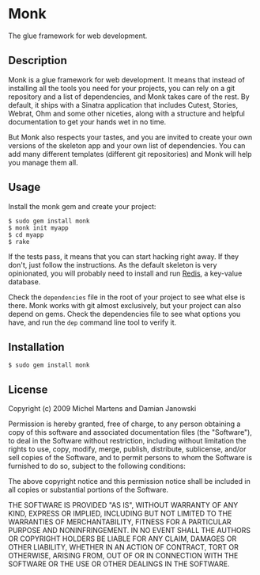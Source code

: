 Monk
====

The glue framework for web development.

Description
-----------

Monk is a glue framework for web development. It means that instead of
installing all the tools you need for your projects, you can rely on a
git repository and a list of dependencies, and Monk takes care of the
rest. By default, it ships with a Sinatra application that includes
Cutest, Stories, Webrat, Ohm and some other niceties, along with a
structure and helpful documentation to get your hands wet in no time.

But Monk also respects your tastes, and you are invited to create your
own versions of the skeleton app and your own list of dependencies. You
can add many different templates (different git repositories) and Monk
will help you manage them all.

Usage
-----

Install the monk gem and create your project:

    $ sudo gem install monk
    $ monk init myapp
    $ cd myapp
    $ rake

If the tests pass, it means that you can start hacking right away. If
they don't, just follow the instructions. As the default skeleton
is very opinionated, you will probably need to install and run
[Redis](http://code.google.com/p/redis/), a key-value database.

Check the `dependencies` file in the root of your project to see what
else is there. Monk works with git almost exclusively, but your project
can also depend on gems. Check the dependencies file to see what options
you have, and run the `dep` command line tool to verify it.

Installation
------------

    $ sudo gem install monk

License
-------

Copyright (c) 2009 Michel Martens and Damian Janowski

Permission is hereby granted, free of charge, to any person
obtaining a copy of this software and associated documentation
files (the "Software"), to deal in the Software without
restriction, including without limitation the rights to use,
copy, modify, merge, publish, distribute, sublicense, and/or sell
copies of the Software, and to permit persons to whom the
Software is furnished to do so, subject to the following
conditions:

The above copyright notice and this permission notice shall be
included in all copies or substantial portions of the Software.

THE SOFTWARE IS PROVIDED "AS IS", WITHOUT WARRANTY OF ANY KIND,
EXPRESS OR IMPLIED, INCLUDING BUT NOT LIMITED TO THE WARRANTIES
OF MERCHANTABILITY, FITNESS FOR A PARTICULAR PURPOSE AND
NONINFRINGEMENT. IN NO EVENT SHALL THE AUTHORS OR COPYRIGHT
HOLDERS BE LIABLE FOR ANY CLAIM, DAMAGES OR OTHER LIABILITY,
WHETHER IN AN ACTION OF CONTRACT, TORT OR OTHERWISE, ARISING
FROM, OUT OF OR IN CONNECTION WITH THE SOFTWARE OR THE USE OR
OTHER DEALINGS IN THE SOFTWARE.
